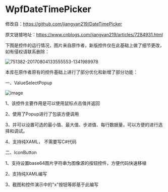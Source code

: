 # WpfDateTimePicker
修改自：https://github.com/jiangyan219/DateTimePicker

原文链接地址：https://www.cnblogs.com/jiangyan219/articles/7284931.html


下图是控件的运行情况，图片来自原作者，新版控件仅在此基础上做了细节更改，如有侵权请联系删除：

![751382-20170804133555553-1341989978](https://user-images.githubusercontent.com/5352553/181678865-7f131191-9f1b-4edc-bfa0-f19577e8ea00.gif)


本库在原作者原有的控件基础上进行了部分优化和新增了部分功能：


一、ValueSelectPopup


![image](https://user-images.githubusercontent.com/5352553/181679434-5ded05f5-5555-45ef-9f46-d1f0571e8bdf.png)


1、该控件主要作用是可以使用鼠标点击值并返回

2、使用了Popup进行了包装方便调用

3、并可以设置可选的最小值、最大值、步进值、每行数据量，可以方便的进行选择和调试。

4、支持纯XAML， 不需要写C#代码


二、IconButton

1、支持设置base64图片字符串为图像源的按钮控件，方便代码快速移植

2、支持纯XAML编写

3、截图和控件演示中的"x"按钮等即基于此编写

